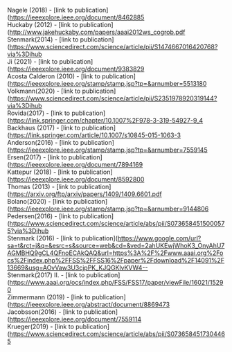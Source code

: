 Nagele (2018) - [link to publication](https://ieeexplore.ieee.org/document/8462885<br />
Huckaby (2012) - [link to publication](http://www.jakehuckaby.com/papers/aaai2012ws_cogrob.pdf<br />
Stenmark(2014) - [link to publication](https://www.sciencedirect.com/science/article/pii/S1474667016420768?via%3Dihub<br />
Ji (2021) - [link to publication](https://ieeexplore.ieee.org/document/9383829<br />
Acosta Calderon (2010) - [link to publication](https://ieeexplore.ieee.org/stamp/stamp.jsp?tp=&arnumber=5513180<br />
Volkmann(2020) - [link to publication](https://www.sciencedirect.com/science/article/pii/S2351978920319144?via%3Dihub<br />
Rovida(2017) - [link to publication](https://link.springer.com/chapter/10.1007%2F978-3-319-54927-9_4<br />
Backhaus (2017) - [link to publication](https://link.springer.com/article/10.1007/s10845-015-1063-3<br />
Anderson(2016) - [link to publication](https://ieeexplore.ieee.org/stamp/stamp.jsp?tp=&arnumber=7559145<br />
Ersen(2017) - [link to publication](https://ieeexplore.ieee.org/document/7894169<br />
Kattepur (2018) - [link to publication](https://ieeexplore.ieee.org/document/8592800 <br />
Thomas (2013) - [link to publication](https://arxiv.org/ftp/arxiv/papers/1409/1409.6601.pdf<br />
Bolano(2020) - [link to publication](https://ieeexplore.ieee.org/stamp/stamp.jsp?tp=&arnumber=9144806<br />
Pedersen(2016) - [link to publication](https://www.sciencedirect.com/science/article/abs/pii/S0736584515000575?via%3Dihub<br />
Stenmark (2016) - [link to publication](https://www.google.com/url?sa=t&rct=j&q=&esrc=s&source=web&cd=&ved=2ahUKEwjWhoK3_OnyAhU7AGMBHQ9gCL4QFnoECAkQAQ&url=https%3A%2F%2Fwww.aaai.org%2Focs%2Findex.php%2FFSS%2FFSS16%2Fpaper%2Fdownload%2F14091%2F13669&usg=AOvVaw3U3cjpPK_KJQGKlvKVW4--<br />
Stenmark(2017) II. - [link to publication](https://www.aaai.org/ocs/index.php/FSS/FSS17/paper/viewFile/16021/15290<br />
Zimmermann (2019) - [link to publication](https://ieeexplore.ieee.org/abstract/document/8869473<br />
Jacobsson(2016) - [link to publication](https://ieeexplore.ieee.org/document/7559114<br />
Krueger(2019) - [link to publication](https://www.sciencedirect.com/science/article/abs/pii/S0736584517304465<br />
